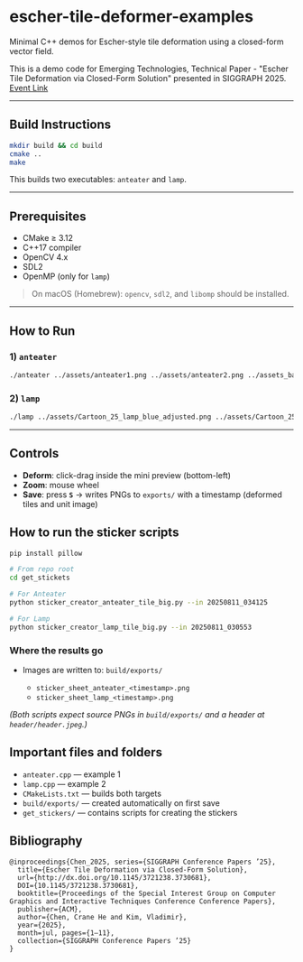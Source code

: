# escher-tile-deformer-examples

Minimal C++ demos for Escher-style tile deformation using a closed-form vector field.

This is a demo code for Emerging Technologies, Technical Paper - "Escher Tile Deformation via Closed-Form Solution" presented in SIGGRAPH 2025. [Event Link](https://s2025.conference-schedule.org/presentation/?id=misc_210&sess=sess592)

---

## Build Instructions

```bash
mkdir build && cd build
cmake ..
make
```

This builds two executables: `anteater` and `lamp`.

---

## Prerequisites

* CMake ≥ 3.12
* C++17 compiler
* OpenCV 4.x
* SDL2
* OpenMP (only for `lamp`)

> On macOS (Homebrew): `opencv`, `sdl2`, and `libomp` should be installed.

---

## How to Run

### 1) `anteater`

```bash
./anteater ../assets/anteater1.png ../assets/anteater2.png ../assets_background/bus.png
```

### 2) `lamp`

```bash
./lamp ../assets/Cartoon_25_lamp_blue_adjusted.png ../assets/Cartoon_25_lamp_yellow_adjusted.png ../assets/Cartoon_25_lamp_blue_adjusted.png ../assets/Cartoon_25_lamp_yellow_adjusted.png ../assets_background/living_room.png
```

---

## Controls

* **Deform**: click-drag inside the mini preview (bottom-left)
* **Zoom**: mouse wheel
* **Save**: press **`S`** → writes PNGs to `exports/` with a timestamp
  (deformed tiles and unit image)


##  How to run the sticker scripts

```bash
pip install pillow

# From repo root
cd get_stickets

# For Anteater
python sticker_creator_anteater_tile_big.py --in 20250811_034125

# For Lamp
python sticker_creator_lamp_tile_big.py --in 20250811_030553
```

### Where the results go

* Images are written to: `build/exports/`

  * `sticker_sheet_anteater_<timestamp>.png`
  * `sticker_sheet_lamp_<timestamp>.png`

*(Both scripts expect source PNGs in `build/exports/` and a header at `header/header.jpeg`.)*


## Important files and folders

* `anteater.cpp` — example 1
* `lamp.cpp` — example 2
* `CMakeLists.txt` — builds both targets
* `build/exports/` — created automatically on first save
* `get_stickers/` — contains scripts for creating the stickers


## Bibliography
```
@inproceedings{Chen_2025, series={SIGGRAPH Conference Papers ’25},
  title={Escher Tile Deformation via Closed-Form Solution},
  url={http://dx.doi.org/10.1145/3721238.3730681},
  DOI={10.1145/3721238.3730681},
  booktitle={Proceedings of the Special Interest Group on Computer Graphics and Interactive Techniques Conference Conference Papers},
  publisher={ACM},
  author={Chen, Crane He and Kim, Vladimir},
  year={2025},
  month=jul, pages={1–11},
  collection={SIGGRAPH Conference Papers ’25}
}
```